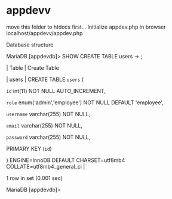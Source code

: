 # appdevv

move this folder to htdocs first...
Initialize appdev.php in browser localhost/appdevv/appdev.php

Database structure

MariaDB [appdevdb]> SHOW CREATE TABLE users
    -> ;


| Table | Create Table                                                                                                                                                                       


| users | CREATE TABLE `users` (

  `id` int(11) NOT NULL AUTO_INCREMENT,
  
  `role` enum('admin','employee') NOT NULL DEFAULT 'employee',
  
  `username` varchar(255) NOT NULL,
  
  `email` varchar(255) NOT NULL,
  
  `password` varchar(255) NOT NULL,
  
  PRIMARY KEY (`id`)
  
) ENGINE=InnoDB DEFAULT CHARSET=utf8mb4 COLLATE=utf8mb4_general_ci |


1 row in set (0.001 sec)

MariaDB [appdevdb]>
